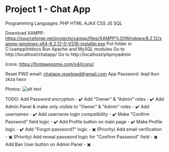 # Project 1 - Chat App
Programming Languages:
PHP
HTML
AJAX
CSS
JS
SQL

Download XAMPP: https://sourceforge.net/projects/xampp/files/XAMPP%20Windows/8.2.12/xampp-windows-x64-8.2.12-0-VS16-installer.exe
Put folder in C:\xampp\htdocs
Run Apache and MySQL modules
Go to http://localhost/chatapp/
Go to http://localhost/phpmyadmin

Icons: https://fontawesome.com/v4/icons/

Reset PWD email: chatapp.resetpwd@gmail.com
App Password: ikqd lkxn zkza hexv

Photos:
![alt text]([https://postimg.cc/kBK8vdSc/0db67500](https://postimg.cc/kBK8vdSc))

TODO:
Add Password encryption - ✔️
Add "Owner" & "Admin" roles - ✔️
Add Admin Panel & make only visible to "Owner" & "Admin" roles - ✔️
Add usernames - ✔️
Add username login compatibility - ✔️
Make "Confirm Password" field logic - ✔️
Add Profile button on main page - ✔️
Make Profile logic - ✔️
Add "Forgot password?" logic - ✖️ (Priority)
Add email verification - ✖️ (Priority)
Add reveal password logic for "Confirm Password" field - ✖️
Add Ban User button on Admin Panel - ✖️
